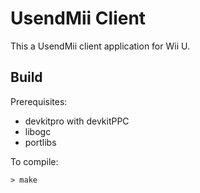 # UsendMii Client
This a UsendMii client application for Wii U.

## Build
Prerequisites:
* devkitpro with devkitPPC
* libogc
* portlibs 

To compile:
```
> make
```